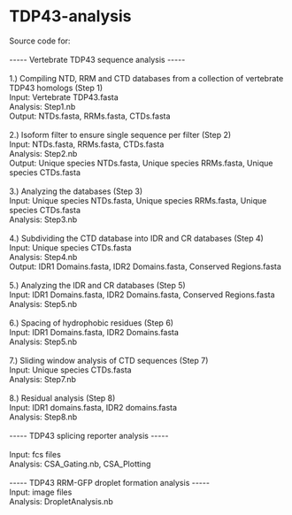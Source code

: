 # TDP43-analysis
Source code for:<br><br>
----- Vertebrate TDP43 sequence analysis -----<br><br>
	1.) Compiling NTD, RRM and CTD databases from a collection of vertebrate TDP43 homologs (Step 1)<br>
		Input: Vertebrate TDP43.fasta<br>
		Analysis: Step1.nb<br>
		Output: NTDs.fasta, RRMs.fasta, CTDs.fasta<br><br>
	2.) Isoform filter to ensure single sequence per filter (Step 2)<br>
		Input: NTDs.fasta, RRMs.fasta, CTDs.fasta<br>
		Analysis: Step2.nb<br>
		Output: Unique species NTDs.fasta, Unique species RRMs.fasta, Unique species CTDs.fasta<br><br>
	3.) Analyzing the databases (Step 3)<br>
		Input: Unique species NTDs.fasta, Unique species RRMs.fasta, Unique species CTDs.fasta<br>
		Analysis: Step3.nb<br><br>
	4.) Subdividing the CTD database into IDR and CR databases (Step 4)<br>
		Input: Unique species CTDs.fasta<br>
		Analysis: Step4.nb<br>
		Output: IDR1 Domains.fasta, IDR2 Domains.fasta, Conserved Regions.fasta<br><br>
	5.) Analyzing the IDR and CR databases (Step 5)<br>
		Input: IDR1 Domains.fasta, IDR2 Domains.fasta, Conserved Regions.fasta<br>
		Analysis: Step5.nb<br><br>
	6.) Spacing of hydrophobic residues (Step 6)<br>
		Input: IDR1 Domains.fasta, IDR2 Domains.fasta<br>
		Analysis: Step5.nb<br><br>
	7.) Sliding window analysis of CTD sequences (Step 7)<br>
		Input: Unique species CTDs.fasta<br>
		Analysis: Step7.nb<br><br>
	8.) Residual analysis (Step 8)<br>
		Input: IDR1 domains.fasta, IDR2 domains.fasta<br>
		Analysis: Step8.nb<br><br>
----- TDP43 splicing reporter analysis -----<br>	
	Input: fcs files<br>
	Analysis: CSA_Gating.nb, CSA_Plotting<br><br>
----- TDP43 RRM-GFP droplet formation analysis -----<br>
	Input: image files<br>
	Analysis: DropletAnalysis.nb<br><br>
